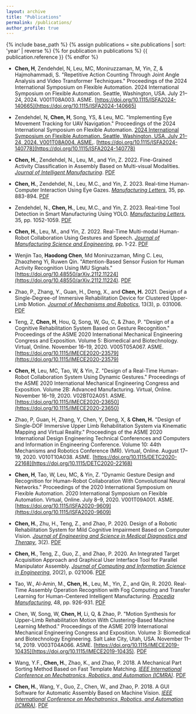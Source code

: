 ```yaml
---
layout: archive
title: "Publications"
permalink: /publications/
author_profile: true
---
```


{% include base_path %}
{% assign publications = site.publications | sort: 'year' | reverse %}
{% for publication in publications %}
  {{ publication.reference }}
{% endfor %}

- **Chen, H**, Zendehdel, N, Leu, MC, Moniruzzaman, M, Yin, Z, & Hajmohammadi, S. "Repetitive Action Counting Through Joint Angle Analysis and Video Transformer Techniques." Proceedings of the 2024 International Symposium on Flexible Automation. 2024 International Symposium on Flexible Automation. Seattle, Washington, USA. July 21–24, 2024. V001T08A003. ASME. [https://doi.org/10.1115/ISFA2024-140665](https://doi.org/10.1115/ISFA2024-140665)

- Zendehdel, N, **Chen, H**, Song, YS, & Leu, MC. "Implementing Eye Movement Tracking for UAV Navigation." Proceedings of the 2024 International Symposium on Flexible Automation. [2024 International Symposium on Flexible Automation. Seattle, Washington, USA. July 21–24, 2024. V001T08A004. ASME.](https://asmedigitalcollection.asme.org/ISFA/proceedings-abstract/ISFA2024/87882/1204948). [https://doi.org/10.1115/ISFA2024-140778](https://doi.org/10.1115/ISFA2024-140778)

- **Chen, H.**, Zendehdel, N., Leu, M., and Yin, Z. 2022. Fine-Grained Activity Classification in Assembly Based on Multi-visual Modalities. [*Journal of Intelligent Manufacturing*](https://doi.org/10.1007/s10845-023-02152-x). [PDF](https://DanielC-MST.github.io/haodongchen.github.io/files/Publication_fine_grained.pdf)

- **Chen, H.**, Zendehdel, N., Leu, M.C., and Yin, Z. 2023. Real-time Human-Computer Interaction Using Eye Gazes. [*Manufacturing Letters*](https://doi.org/10.1016/j.mfglet.2023.07.024), 35, pp. 883-894. [PDF](https://DanielC-MST.github.io/haodongchen.github.io/files/Publication_gaze_GUI.pdf)

- Zendehdel, N., **Chen, H.**, Leu, M.C., and Yin, Z. 2023. Real-time Tool Detection in Smart Manufacturing Using YOLO. [*Manufacturing Letters*](https://doi.org/10.1016/j.mfglet.2023.08.062), 35, pp. 1052-1059. [PDF](https://DanielC-MST.github.io/haodongchen.github.io/files/Publication_YOLO.pdf)

- **Chen, H.**, Leu, M., and Yin, Z. 2022. Real-Time Multi-modal Human-Robot Collaboration Using Gestures and Speech. [*Journal of Manufacturing Science and Engineering*](https://doi.org/10.1115/1.4054297), pp. 1-22. [PDF](https://DanielC-MST.github.io/haodongchen.github.io/files/Publication_gesture_speech.pdf)

- Wenjin Tao, **Haodong Chen**, Md Moniruzzaman, Ming C. Leu, Zhaozheng Yi, Ruwen Qin. "Attention-Based Sensor Fusion for Human Activity Recognition Using IMU Signals."[https://doi.org/10.48550/arXiv.2112.11224](https://doi.org/10.48550/arXiv.2112.11224). [PDF](https://DanielC-MST.github.io/haodongchen.github.io/files/Publication_IMU.pdf)

- Zhao, P., Zhang, Y., Guan, H., Deng, X., and **Chen, H.** 2021. Design of a Single-Degree-of Immersive Rehabilitation Device for Clustered Upper-Limb Motion. [*Journal of Mechanisms and Robotics*](https://doi.org/10.1115/1.4050150), 13(3), p. 031006. [PDF](https://DanielC-MST.github.io/haodongchen.github.io/files/Publication_Limb.pdf)
  
- Teng, Z, **Chen, H**, Hou, Q, Song, W, Gu, C, & Zhao, P. "Design of a Cognitive Rehabilitation System Based on Gesture Recognition." Proceedings of the ASME 2020 International Mechanical Engineering Congress and Exposition. Volume 5: Biomedical and Biotechnology. Virtual, Online. November 16–19, 2020. V005T05A067. ASME. [https://doi.org/10.1115/IMECE2020-23579](https://doi.org/10.1115/IMECE2020-23579)

- **Chen, H**, Leu, MC, Tao, W, & Yin, Z. "Design of a Real-Time Human-Robot Collaboration System Using Dynamic Gestures." Proceedings of the ASME 2020 International Mechanical Engineering Congress and Exposition. Volume 2B: Advanced Manufacturing. Virtual, Online. November 16–19, 2020. V02BT02A051. ASME. [https://doi.org/10.1115/IMECE2020-23650](https://doi.org/10.1115/IMECE2020-23650)
  
- Zhao, P, Guan, H, Zhang, Y, Chen, Y, Deng, X, & **Chen, H.** "Design of Single-DOF Immersive Upper Limb Rehabilitation System via Kinematic Mapping and Virtual Reality." Proceedings of the ASME 2020 International Design Engineering Technical Conferences and Computers and Information in Engineering Conference. Volume 10: 44th Mechanisms and Robotics Conference (MR). Virtual, Online. August 17–19, 2020. V010T10A038. ASME. [https://doi.org/10.1115/DETC2020-22168](https://doi.org/10.1115/DETC2020-22168)
  
- **Chen, H**, Tao, W, Leu, MC, & Yin, Z. "Dynamic Gesture Design and Recognition for Human-Robot Collaboration With Convolutional Neural Networks." Proceedings of the 2020 International Symposium on Flexible Automation. 2020 International Symposium on Flexible Automation. Virtual, Online. July 8–9, 2020. V001T09A001. ASME. [https://doi.org/10.1115/ISFA2020-9609](https://doi.org/10.1115/ISFA2020-9609)
  
- **Chen, H.**, Zhu, H., Teng, Z., and Zhao, P. 2020. Design of a Robotic Rehabilitation System for Mild Cognitive Impairment Based on Computer Vision. [*Journal of Engineering and Science in Medical Diagnostics and Therapy*](https://doi.org/10.1115/1.4046396), 3(2). [PDF](https://DanielC-MST.github.io/haodongchen.github.io/files/Publication_Reha.pdf)
  
- **Chen, H.**, Teng, Z., Guo, Z., and Zhao, P. 2020. An Integrated Target Acquisition Approach and Graphical User Interface Tool for Parallel Manipulator Assembly. [*Journal of Computing and Information Science in Engineering*](https://doi.org/10.1115/1.4045411), 20(2), p. 021006. [PDF](https://DanielC-MST.github.io/haodongchen.github.io/files/Publication_Target.pdf)
  
- Tao, W., Al-Amin, M., **Chen, H.**, Leu, M., Yin, Z., and Qin, R. 2020. Real-Time Assembly Operation Recognition with Fog Computing and Transfer Learning for Human-Centered Intelligent Manufacturing. [*Procedia Manufacturing*](https://doi.org/10.1016/j.promfg.2020.05.131), 48, pp. 926-931. [PDF](https://DanielC-MST.github.io/haodongchen.github.io/files/Publication_Fog.pdf)

- Chen, W, Song, W, **Chen, H**, Li, Q, & Zhao, P. "Motion Synthesis for Upper-Limb Rehabilitation Motion With Clustering-Based Machine Learning Method." Proceedings of the ASME 2019 International Mechanical Engineering Congress and Exposition. Volume 3: Biomedical and Biotechnology Engineering. Salt Lake City, Utah, USA. November 11–14, 2019. V003T04A066. ASME. [https://doi.org/10.1115/IMECE2019-10435](https://doi.org/10.1115/IMECE2019-10435). [PDF](https://DanielC-MST.github.io/haodongchen.github.io/files/Publication_Motion.pdf)

- Wang, Y.F., **Chen, H.**, Zhao, K., and Zhao, P. 2018. A Mechanical Part Sorting Method Based on Fast Template Matching. [*IEEE International Conference on Mechatronics, Robotics, and Automation (ICMRA)*](https://doi.org/10.1109/ICMRA.2018.8490571). [PDF](https://DanielC-MST.github.io/haodongchen.github.io/files/Publication_part_sort.pdf)

- **Chen, H.**, Wang, Y., Guo, Z., Chen, W., and Zhao, P. 2018. A GUI Software for Automatic Assembly Based on Machine Vision. [*IEEE International Conference on Mechatronics, Robotics, and Automation (ICMRA)*](https://doi.org/10.1109/ICMRA.2018.8490562). [PDF](https://DanielC-MST.github.io/haodongchen.github.io/files/Publication_GUI.pdf)



